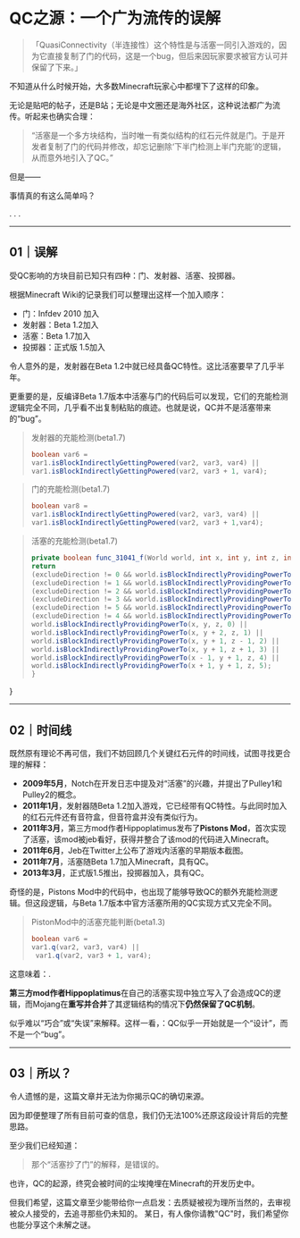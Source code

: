 # QC之源：一个广为流传的误解

> 「QuasiConnectivity（半连接性）这个特性是与活塞一同引入游戏的，因为它直接复制了门的代码，这是一个bug，但后来因玩家要求被官方认可并保留了下来。」

不知道从什么时候开始，大多数Minecraft玩家心中都埋下了这样的印象。

无论是贴吧的帖子，还是B站；无论是中文圈还是海外社区，这种说法都广为流传。听起来也确实合理：

> “活塞是一个多方块结构，当时唯一有类似结构的红石元件就是门。于是开发者复制了门的代码并修改，却忘记删除‘下半门检测上半门充能’的逻辑，从而意外地引入了QC。”

但是——

事情真的有这么简单吗？

.
.
.

---

## 01｜误解

受QC影响的方块目前已知只有四种：门、发射器、活塞、投掷器。

根据Minecraft Wiki的记录我们可以整理出这样一个加入顺序：

* 门：Infdev 2010 加入
* 发射器：Beta 1.2加入
* 活塞：Beta 1.7加入
* 投掷器：正式版 1.5加入

令人意外的是，发射器在Beta 1.2中就已经具备QC特性。这比活塞要早了几乎半年。

更重要的是，反编译Beta 1.7版本中活塞与门的代码后可以发现，它们的充能检测逻辑完全不同，几乎看不出复制粘贴的痕迹。也就是说，QC并不是活塞带来的“bug”。

> 发射器的充能检测(beta1.7)
> 
> ```java
> boolean var6 = 
> var1.isBlockIndirectlyGettingPowered(var2, var3, var4) || 
> var1.isBlockIndirectlyGettingPowered(var2, var3 + 1, var4);
> ```

> 门的充能检测(beta1.7)
> 
> ```java
> boolean var8 = 
> var1.isBlockIndirectlyGettingPowered(var2, var3, var4) || 
> var1.isBlockIndirectlyGettingPowered(var2, var3 + 1,var4);
> ```

> 活塞的充能检测(beta1.7)
> 
> ```java
> private boolean func_31041_f(World world, int x, int y, int z, int excludeDirection) {
> return
> (excludeDirection != 0 && world.isBlockIndirectlyProvidingPowerTo(x, y - 1, z, 0)) ||
> (excludeDirection != 1 && world.isBlockIndirectlyProvidingPowerTo(x, y + 1, z, 1)) ||
> (excludeDirection != 2 && world.isBlockIndirectlyProvidingPowerTo(x, y, z - 1, 2)) ||
> (excludeDirection != 3 && world.isBlockIndirectlyProvidingPowerTo(x, y, z + 1, 3)) ||
> (excludeDirection != 5 && world.isBlockIndirectlyProvidingPowerTo(x + 1, y, z, 5)) ||
> (excludeDirection != 4 && world.isBlockIndirectlyProvidingPowerTo(x - 1, y, z, 4)) ||
> world.isBlockIndirectlyProvidingPowerTo(x, y, z, 0) ||
> world.isBlockIndirectlyProvidingPowerTo(x, y + 2, z, 1) ||
> world.isBlockIndirectlyProvidingPowerTo(x, y + 1, z - 1, 2) ||
> world.isBlockIndirectlyProvidingPowerTo(x, y + 1, z + 1, 3) ||
> world.isBlockIndirectlyProvidingPowerTo(x - 1, y + 1, z, 4) ||
> world.isBlockIndirectlyProvidingPowerTo(x + 1, y + 1, z, 5);
> }
> ```

}

---

## 02｜时间线

既然原有理论不再可信，我们不妨回顾几个关键红石元件的时间线，试图寻找更合理的解释：

* **2009年5月**，Notch在开发日志中提及对“活塞”的兴趣，并提出了Pulley1和Pulley2的概念。
* **2011年1月**，发射器随Beta 1.2加入游戏，它已经带有QC特性。与此同时加入的红石元件还有音符盒，但音符盒并没有类似行为。
* **2011年3月**，第三方mod作者Hippoplatimus发布了**Pistons Mod**，首次实现了活塞，该mod被jeb看好，获得并整合了该mod的代码进入Minecraft。
* **2011年6月**，Jeb在Twitter上公布了游戏内活塞的早期版本截图。
* **2011年7月**，活塞随Beta 1.7加入Minecraft，具有QC。
* **2013年3月**，正式版1.5推出，投掷器加入，具有QC。

奇怪的是，Pistons Mod中的代码中，也出现了能够导致QC的额外充能检测逻辑。但这段逻辑，与Beta 1.7版本中官方活塞所用的QC实现方式又完全不同。

> PistonMod中的活塞充能判断(beta1.3)
> 
> ```java
> boolean var6 =
> var1.q(var2, var3, var4) ||
>  var1.q(var2, var3 + 1, var4);
> ```

这意味着：.

**第三方mod作者Hippoplatimus**在自己的活塞实现中独立写入了会造成QC的逻辑，而Mojang在**重写并合并**了其逻辑结构的情况下**仍然保留了QC机制**。

似乎难以“巧合”或“失误”来解释。这样一看，：QC似乎一开始就是一个“设计”，而不是一个“bug”。

---

## 03｜所以？

令人遗憾的是，这篇文章并无法为你揭示QC的确切来源。

因为即便整理了所有目前可查的信息，我们仍无法100%还原这段设计背后的完整思路。

至少我们已经知道：

> 那个“活塞抄了门”的解释，是错误的。

也许，QC的起源，终究会被时间的尘埃掩埋在Minecraft的开发历史中。

但我们希望，这篇文章至少能带给你一点启发：去质疑被视为理所当然的，去审视被众人接受的，去追寻那些仍未知的。
某日，有人像你请教"QC"时，我们希望你也能分享这个未解之谜。
